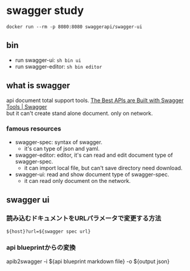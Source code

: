 swagger study
=============

`docker run --rm -p 8080:8080 swaggerapi/swagger-ui`

bin
---

- run swagger-ui: `sh bin ui`
- run swagger-editor: `sh bin editor`

what is swagger
---------------

api document total support tools. [The Best APIs are Built with Swagger Tools \| Swagger](https://swagger.io/)  
but it can't create stand alone document. only on network.

### famous resources

- swagger-spec: syntax of swagger.
  - it's can type of json and yaml.
- swagger-editor: editor, it's can read and edit document type of swagger-spec.
  - it can import local file, but can't save directory need download.
- swagger-ui: read and show document type of swagger-spec.
  - it can read only document on the network.

swagger ui
----------

### 読み込むドキュメントをURLパラメータで変更する方法

`${host}?url=${swagger spec url}`

### api blueprintからの変換

apib2swagger -i ${api blueprint markdown file} -o ${output json}
